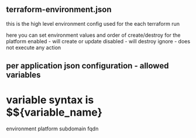 

## terraform-environment.json ## 
this is the high level environment config used for the each terraform run

here you can set environment values and order of create/destroy for the platform
enabled - will create or update
disabled - will destroy
ignore - does not execute any action


## per application json configuration - allowed variables ##
# variable syntax is $${variable_name} #
environment
platform
subdomain
fqdn
